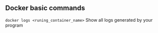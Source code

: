 ## Docker basic commands

`docker logs <runing_container_name>`
Show all logs generated by your program